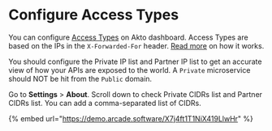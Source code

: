 # Configure Access Types

You can configure [Access Types](../concepts/access-type.md) on Akto dashboard. Access Types are based on the IPs in the `X-Forwarded-For` header. [Read more](../concepts/access-type.md#how-it-works) on how it works.&#x20;

You should configure the Private IP list and Partner IP list to get an accurate view of how your APIs are exposed to the world. A `Private` microservice should NOT be hit from the `Public` domain.&#x20;

Go to **Settings** > **About**. Scroll down to check Private CIDRs list and Partner CIDRs list. You can add a comma-separated list of CIDRs.&#x20;

{% embed url="https://demo.arcade.software/X7j4ft1T1NiX419LlwHr" %}
